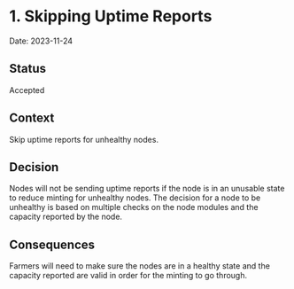 # 1. Skipping Uptime Reports

Date: 2023-11-24

## Status

Accepted

## Context

Skip uptime reports for unhealthy nodes.

## Decision

Nodes will not be sending uptime reports if the node is in an unusable state to reduce minting for unhealthy nodes. The decision for a node to be unhealthy is based on multiple checks on the node modules and the capacity reported by the node.

## Consequences

Farmers will need to make sure the nodes are in a healthy state and the capacity reported are valid in order for the minting to go through.
